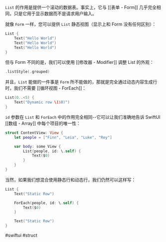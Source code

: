 `List` 的作用是提供一个滚动的数据表。事实上，它与 [[表单 - Form]] 几乎完全相同，只是它用于显示数据而不是请求用户输入。

就像 `Form` 一样，您可以提供 `List` 静态视图（显示上和 Form 没有任何区别）：

```swift
List {
    Text("Hello World")
    Text("Hello World")
    Text("Hello World")
}
```

但与 Form 不同的是，我们可以使用 [[修改器 - Modifier]] 调整 List 的外观：

```swift
.listStyle(.grouped)
```

并且，`List` 能做的一件事是 `Form` 所不能做的，那就是完全通过动态内容生成行时，我们不需要 [[循环视图 - ForEach]]：

```swift
List(0..<5) {
    Text("Dynamic row \($0)")
}
```

`id` 参数在 `List` 和 `ForEach` 中的作用完全相同--它可以让我们准确地告诉 SwiftUI [[数组 - Array]] 中每个项目的唯一性：

```swift
struct ContentView: View {
    let people = ["Finn", "Leia", "Luke", "Rey"]

    var body: some View {
        List(people, id: \.self) {
            Text($0)
        }
    }
}
```

当然，如果我们想混合使用静态行和动态行，我们仍然可以这样写：

```swift
List {
    Text("Static Row")

    ForEach(people, id: \.self) {
        Text($0)
    }

    Text("Static Row")
}
```

#swiftui #struct 